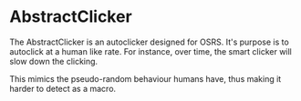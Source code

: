 # AbstractClicker

The AbstractClicker is an autoclicker designed for OSRS. It's purpose is to autoclick at a human like rate. For instance, over time, the smart clicker will slow down the clicking.

This mimics the pseudo-random behaviour humans have, thus making it harder to detect as a macro.

